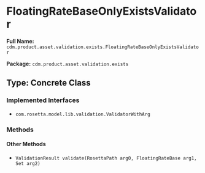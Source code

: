 # FloatingRateBaseOnlyExistsValidator

**Full Name:** `cdm.product.asset.validation.exists.FloatingRateBaseOnlyExistsValidator`

**Package:** `cdm.product.asset.validation.exists`

## Type: Concrete Class

### Implemented Interfaces

- `com.rosetta.model.lib.validation.ValidatorWithArg`

### Methods

#### Other Methods

- `ValidationResult validate(RosettaPath arg0, FloatingRateBase arg1, Set arg2)`

